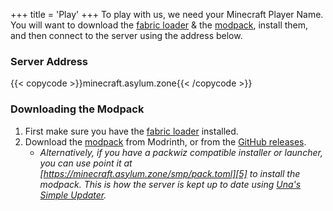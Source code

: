 +++
title = 'Play'
+++
To play with us, we need your Minecraft Player Name.  You will want to download the [fabric loader][3] & the [modpack][1], install them, and then connect to the server using the address below.

### Server Address

{{< copycode >}}minecraft.asylum.zone{{< /copycode >}}


### Downloading the Modpack

1. First make sure you have the [fabric loader](https://fabricmc.net) installed.
2. Download the [modpack][1] from Modrinth, or from the [GitHub releases][2].
    * *Alternatively, if you have a packwiz compatible installer or launcher, you can use point it at [https://minecraft.asylum.zone/smp/pack.toml][5] to install the modpack.  This is how the server is kept up to date using [Una's Simple Updater][4].*



[1]: https://modrinth.com/project/asylum-mc-modpack "Asylum Modpack on Modrinth"
[2]: https://github.com/raizyr/asylum-mc-modpack/releases/latest "Asylum Modpack on GitHub"
[3]: https://fabricmc.net "Fabric Loader"
[4]: https://git.sleeping.town/unascribed/unsup "Una's Simple Updater"
[5]: https://minecraft.asylum.zone/smp/pack.toml "Asylum Modpack Packwiz TOML"
